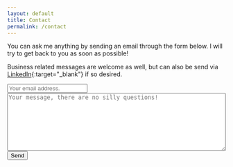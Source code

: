 ```yaml
---
layout: default
title: Contact
permalink: /contact
---
```


You can ask me anything by sending an email through the form below.
I will try to get back to you as soon as possible!

Business related messages are welcome as well, but can also be send via
[LinkedIn](https://www.linkedin.com/in/lucvandenbrand/){:target="_blank"} if so desired.

<form action="https://formspree.io/lahvdbrand@gmail.com" method="post">
    <input type="hidden" name="_subject" value="Blog Contact"/>
    <input type="hidden" name="_format" value="plain" />
    <input type="text" name="_gotcha" style="display:none"/>
    <input type="email" name="_replyto" placeholder="Your email address." required>
    <textarea name="content" style="width:100%;height:10em;" placeholder="Your message, there are no silly questions!" required></textarea>
    <input type="submit" value="Send">
</form>